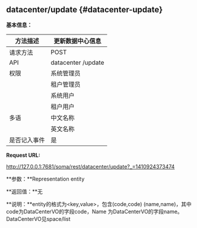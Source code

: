 ## datacenter/update {#datacenter-update}

**基本信息：**

| 方法描述 | 更新数据中心信息 |
| --- | --- |
| 请求方法 | POST |
| API | datacenter /update |
| 权限 | 系统管理员 | 是 |
|  | 租户管理员 | 否 |
|  | 系统用户 | 是 |
|  | 租户用户 | 否 |
| 多语 | 中文名称 | 更新数据中心信息 |
|  | 英文名称 | Update data center |
| 是否记入事件 | 是 |

**Request URL:**

http://127.0.0.1:7681/soma/rest/datacenter/update?_=1410924373474

**参数：**Representation entity

**返回值：**无

**说明：**entity的格式为<key,value>，包含(code,code) (name,name)，其中code为DataCenterVO的字段code，Name 为DataCenterVO的字段name。DataCenterVO见space/list